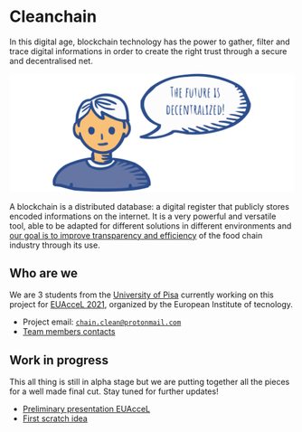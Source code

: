 # Cleanchain

In this digital age, blockchain technology has the power to gather, filter and trace digital informations in order to create the right trust through a secure and decentralised net.

![](future.svg)

A blockchain is a distributed database: a digital register that publicly stores encoded informations on the internet. It is a very powerful and versatile tool, able to be adapted for different solutions in different environments and [our goal is to improve transparency and efficiency](goal.md) of the food chain industry through its use.




## Who are we

We are 3 students from the [University of Pisa](https://www.unipi.it/index.php/english) currently working on this project for [EUAcceL 2021](https://eit-hei.eu/assets/pdf/fact-sheets/EIT-Project-Fact-Sheet-EUAcceL.pdf), organized by the European Institute of tecnology.

- Project email: [`chain.clean@protonmail.com`](mailto:chain.clean@protonmail.com)
- [Team members contacts](contacts.md)




## Work in progress

This all thing is still in alpha stage but we are putting together all the pieces for a well made final cut. Stay tuned for further updates!

- [Preliminary presentation EUAcceL](cleanchain_teamballo.pdf)
- [First scratch idea](arch_01.html)

